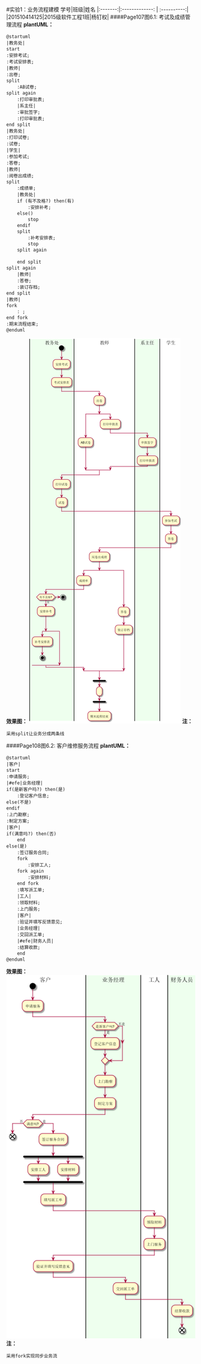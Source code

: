 #实验1：业务流程建模
学号|班级|姓名
|:-------:|:-------------: | :----------:|
|201510414125|2015级软件工程1班|杨钉权|
####Page107图6.1: 考试及成绩管理流程
**plantUML：**
```
@startuml
|教务处|
start
:安排考试;
:考试安排表;
|教师|
:出卷;
split
    :AB试卷;
split again
    :打印审批表;
    |系主任|
    :审批签字;
    :打印审批表;
end split
|教务处|
:打印试卷;
:试卷;
|学生|
:参加考试;
:答卷;
|教师|
:阅卷出成绩;
split
    :成绩单;
    |教务处|
    if (有不及格?) then(有)
        :安排补考;
    else()
        stop
    endif
    split
        :补考安排表;
        stop
    split again

    end split
split again
    |教师|
    :答卷;
    :装订存档;
end split
|教师|
fork
    : ;
end fork
:期末流程结束;
@enduml
```
**效果图：**
![book](uml_img1.png)
**注：**
```
采用split让业务分成两条线
```

####Page108图6.2: 客户维修服务流程
**plantUML：**
```
@startuml
|客户|
start
:申请服务;
|#efe|业务经理|
if(是新客户吗?) then(是)
    :登记客户信息;
else(不是)
endif
:上门勘察;
:制定方案;
|客户|
if(满意吗?) then(否)
    end
else(是)
    :签订服务合同;
    fork
        :安排工人;
    fork again
        :安排材料;
    end fork
    :填写派工单;
    |工人|
    :领取材料;
    :上门服务;
    |客户|
    :验证并填写反馈意见;
    |业务经理|
    :交回派工单;
    |#efe|财务人员|
    :结算收款;
    end
@enduml
```
**效果图：**
![book](uml_img2.png)
**注：**
```
采用fork实现同步业务流
```